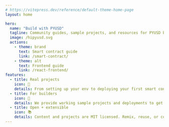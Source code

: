 ```yaml
---
# https://vitepress.dev/reference/default-theme-home-page
layout: home

hero:
  name: "Build with PYUSD"
  tagline: Community guides, sample projects, and resources for PYUSD builders
  image: /hipyusd.svg
  actions:
    - theme: brand
      text: Smart contract guide
      link: /smart-contract/
    - theme: alt
      text: Frontend guide
      link: /react-frontend/
features:
  - title: Real projects
    icon: 🦾
    details: From setting up your env to deploying your first smart contract and frontend
  - title: For builders
    icon: 🧰
    details: We provide working sample projects and deployments to get you started
  - title: Open + extensible
    icon: 📚
    details: Content and projects are MIT licensed. Remix, reuse, or contribute back.
---
```

